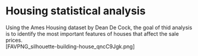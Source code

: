# Housing statistical analysis
Using the Ames Housing dataset by Dean De Cock, the goal of thid analysis is to identify the most important features of houses that affect the sale prices.
<br>
[FAVPNG_silhouette-building-house_qncC9Jgk.png]
